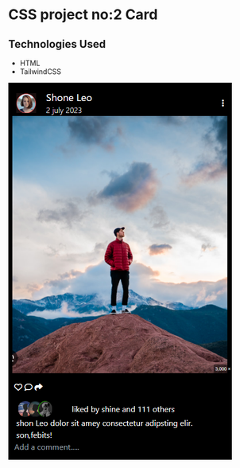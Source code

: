 # CSS project no:2 Card
## Technologies Used 
- HTML 
- TailwindCSS

![screenshot](./Screenshot%20(26).png)